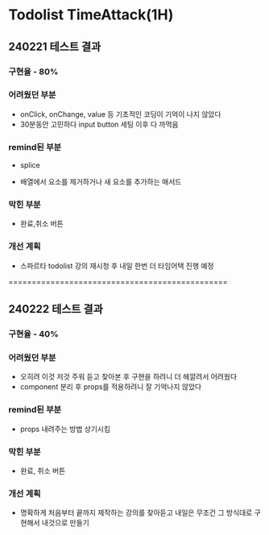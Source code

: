 # Todolist TimeAttack(1H)
## 240221 테스트 결과
### 구현율 - 80%

### 어려웠던 부분
 - onClick, onChange, value 등 기초적인 코딩이 기억이 나지 않았다
 - 30분동안 고민하다 input button 세팅 이후 다 까먹음

### remind된 부분
 + splice
  - 배열에서 요소를 제거하거나 새 요소를 추가하는 매서드

### 막힌 부분
 - 완료,취소 버튼

### 개선 계획
 - 스파르타 todolist 강의 재시청 후 내일 한번 더 타임어택 진행 예정

===============================================
## 240222 테스트 결과
### 구현율 - 40%

### 어려웠던 부분
 - 오히려 이것 저것 주워 듣고 찾아본 후 구현을 하려니 더 헤깔려서 어려웠다
 - component 분리 후 props를 적용하려니 잘 기억나지 않았다

### remind된 부분
 - props 내려주는 방법 상기시킴

### 막힌 부분
 - 완료, 취소 버튼

### 개선 계획
 - 명확하게 처음부터 끝까지 제작하는 강의를 찾아듣고 내일은 무조건 그 방식대로 구현해서 내것으로 만들기
